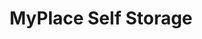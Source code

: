 ---
title: "MyPlace Self Storage"
url: /berlin/myplace-self-storage-fuerstenbrunner-weg/
shop: Mieten
---